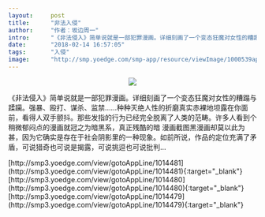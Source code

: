 ```yaml
---
layout:     post
title:      "非法入侵"
author:     "作者：坂边周一"
intro:      "《非法侵入》简单说就是一部犯罪漫画。详细刻画了一个变态狂魔对女性的糟蹋与蹂躏。强暴、殴打、谋杀、监禁……种种灭绝人性的折磨真实赤裸地坦露在你面前，看得人双手颤抖。那些发指的行为已经完全脱离了人类的范畴。许多人看到个稍微郁闷点的漫画就冠之为暗黑系，真正残酷的暗 漫画截图黑漫画却莫以此为甚，因为它确实是存在于社会阴影里的一种现象。如前所说，作品的定位充满了矛盾，可说猎奇也可说是揭露，可说挑逗也可说批判..."
date:       "2018-02-14 16:57:05"
tags:       "入侵"
image:      "http://smp.yoedge.com/smp-app/resource/viewImage/1000539appline.png"
---
```

<div style="text-align: center">
<p><img src="http://smp.yoedge.com/smp-app/resource/viewImage/1000539appline.png"/></p>
</div>
<p class="post-meta">
<span>《非法侵入》简单说就是一部犯罪漫画。详细刻画了一个变态狂魔对女性的糟蹋与蹂躏。强暴、殴打、谋杀、监禁……种种灭绝人性的折磨真实赤裸地坦露在你面前，看得人双手颤抖。那些发指的行为已经完全脱离了人类的范畴。许多人看到个稍微郁闷点的漫画就冠之为暗黑系，真正残酷的暗 漫画截图黑漫画却莫以此为甚，因为它确实是存在于社会阴影里的一种现象。如前所说，作品的定位充满了矛盾，可说猎奇也可说是揭露，可说挑逗也可说批判...</span>
</p>
[http://smp3.yoedge.com/view/gotoAppLine/1014481](http://smp3.yoedge.com/view/gotoAppLine/1014481){:target="_blank"}
[http://smp3.yoedge.com/view/gotoAppLine/1014480](http://smp3.yoedge.com/view/gotoAppLine/1014480){:target="_blank"}
[http://smp3.yoedge.com/view/gotoAppLine/1014479](http://smp3.yoedge.com/view/gotoAppLine/1014479){:target="_blank"}


